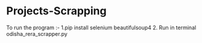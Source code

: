 # Projects-Scrapping
To run the program :-
1.pip install selenium beautifulsoup4
2. Run in terminal odisha_rera_scrapper.py
